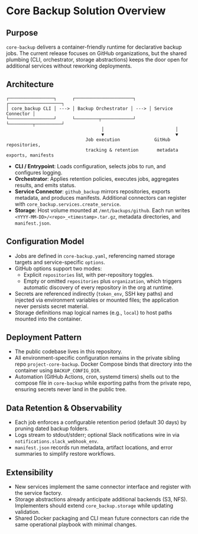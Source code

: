 # Core Backup Solution Overview

## Purpose
`core-backup` delivers a container-friendly runtime for declarative backup jobs. The current release focuses on GitHub organizations, but the shared plumbing (CLI, orchestrator, storage abstractions) keeps the door open for additional services without reworking deployments.

## Architecture
```
┌─────────────────┐      ┌──────────────────────┐      ┌────────────────────┐
│ core_backup CLI │ ---> │ Backup Orchestrator │ ---> │ Service Connector │
└─────────────────┘      └─────────┬────────────┘      └─────────┬──────────┘
                                    │                           │
                                    ▼                           ▼
                              Job execution             GitHub repositories,
                              tracking & retention       metadata exports, manifests
```

- **CLI / Entrypoint**: Loads configuration, selects jobs to run, and configures logging.
- **Orchestrator**: Applies retention policies, executes jobs, aggregates results, and emits status.
- **Service Connector**: `github_backup` mirrors repositories, exports metadata, and produces manifests. Additional connectors can register with `core_backup.services.create_service`.
- **Storage**: Host volume mounted at `/mnt/backups/github`. Each run writes `<YYYY-MM-DD>/<repo>_<timestamp>.tar.gz`, metadata directories, and `manifest.json`.

## Configuration Model
- Jobs are defined in `core-backup.yaml`, referencing named storage targets and service-specific `options`.
- GitHub options support two modes:
  - Explicit `repositories` list, with per-repository toggles.
  - Empty or omitted `repositories` plus `organization`, which triggers automatic discovery of every repository in the org at runtime.
- Secrets are referenced indirectly (`token_env`, SSH key paths) and injected via environment variables or mounted files; the application never persists secret material.
- Storage definitions map logical names (e.g., `local`) to host paths mounted into the container.

## Deployment Pattern
- The public codebase lives in this repository.
- All environment-specific configuration remains in the private sibling repo `project-core-backup`. Docker Compose binds that directory into the container using `BACKUP_CONFIG_DIR`.
- Automation (GitHub Actions, cron, systemd timers) shells out to the compose file in `core-backup` while exporting paths from the private repo, ensuring secrets never land in the public tree.

## Data Retention & Observability
- Each job enforces a configurable retention period (default 30 days) by pruning dated backup folders.
- Logs stream to stdout/stderr; optional Slack notifications wire in via `notifications.slack_webhook_env`.
- `manifest.json` records run metadata, artifact locations, and error summaries to simplify restore workflows.

## Extensibility
- New services implement the same connector interface and register with the service factory.
- Storage abstractions already anticipate additional backends (S3, NFS). Implementers should extend `core_backup.storage` while updating validation.
- Shared Docker packaging and CLI mean future connectors can ride the same operational playbook with minimal changes.
